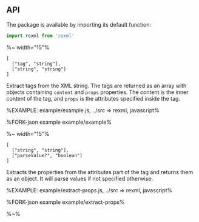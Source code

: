 ## API

The package is available by importing its default function:

```js
import rexml from 'rexml'
```

%~ width="15"%

```### rexml => {content, props}[]
[
  ["tag", "string"],
  ["string", "string"]
]
```

Extract tags from the XML string. The tags are returned as an array with objects containing `content` and `props` properties. The content is the inner content of the tag, and `props` is the attributes specified inside the tag.

%EXAMPLE: example/example.js, ../src => rexml, javascript%

%FORK-json example example/example%

%~ width="15"%

```### extractProps => Object<string,(boolean|string|number)>
[
  ["string", "string"],
  ["parseValue?", "boolean"]
]
```

Extracts the properties from the attributes part of the tag and returns them as an object. It will parse values if not specified otherwise.

%EXAMPLE: example/extract-props.js, ../src => rexml, javascript%

%FORK-json example example/extract-props%

%~%